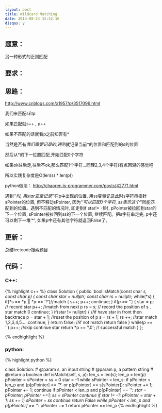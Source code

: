 ```yaml
---
layout: post
title: Wildcard Matching
date: 2014-08-24 15:52:16
disqus: y
---
```


## 题意：
另一种形式的正则匹配

## 要求：


## 思路：
http://www.cnblogs.com/x1957/p/3517096.html

我们来匹配s和p

如果匹配就s++ , p++

如果不匹配的话就看p之前知否有*

当然是否有*我们需要记录的,遇到*就记录当前*的位置和匹配到的s的位置

然后从*的下一位置匹配,开始匹配0个字符

如果ok往后走,往后不ok,那么匹配1个字符...同理2,3,4个字符(有点回溯的感觉吧

所以实践复杂度是O(len(s) * len(p))


python做法：
http://chaoren.is-programmer.com/posts/42771.html

遇到'*'时, 用star变量记录'*'在p中出现的位置, 用ss变量记录此时s字符串指针sPointer的位置, 但不移动sPointer, 因为'*'可以匹配0个字符, ss表示这个'*'所能匹配到的位置。遇到不匹配的情况时, 即走到if star!= -1时, pPointer被拉回到star的下一个位置, sPointer被拉回到ss的下一个位置, 继续匹配。把s字符串走完, p中还可以剩下一堆'*', 如果p中还有其他字符就返回False了。

## 更新：
总结leetcode搜索题目

## 代码：

### C++:

{% highlight c++ %}
class Solution {
public:
    bool isMatch(const char *s, const char *p) {
        const char* star = nullptr;
        const char* rs = nullptr;
        while(*s) 
        {
            if(*s == *p || *p == '?')//match
            { 
                s++; 
                p++;
                continue;
            }
            if(*p == '*')
            { 
                star = p; // record star
                p++; //match from next p
                rs = s; // record the position of s , star match 0
                continue;
            } 
            if(star != nullptr)
            { //if have star in front then backtrace
                p = star + 1; //reset the position of p 
                s = rs + 1; 
                rs ++; //star match 1,2,3,4,5....
                continue;
            }
            return false; //if not match return false
        }
        while(*p == '*') 
            p++; //skip continue star
        return *p == '\0'; // successful match
    }
};


 {% endhighlight %}
### python:

{% highlight python %}

class Solution:
    # @param s, an input string
    # @param p, a pattern string
    # @return a boolean
    def isMatch(self, s, p):
        len_s = len(s); len_p = len(p)
        pPointer = sPointer = ss = 0
        star = -1
        while sPointer < len_s:
            if pPointer < len_p and (p[pPointer] == '?' or p[pPointer] == s[sPointer]):
                sPointer += 1; pPointer += 1;
                continue
            if pPointer < len_p and p[pPointer] == '*':
                star = pPointer; pPointer +=1; ss = sPointer
                continue
            if star != -1:
                pPointer = star + 1; ss += 1; sPointer = ss
                continue
            return False
        while pPointer < len_p and p[pPointer] == '*':
            pPointer += 1
        return pPointer == len_p
 {% endhighlight %}
